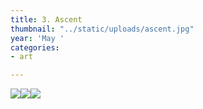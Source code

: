 ```yaml
---
title: 3. Ascent
thumbnail: "../static/uploads/ascent.jpg"
year: 'May '
categories:
- art

---
```


![](/uploads/ebce4060883469.5aa7c8a544058.gif)![](/uploads/e9becf60883469.5a5cf1e6c8f3f.gif)![](/uploads/1aff4160883469.5a5cfd03c56af.gif)